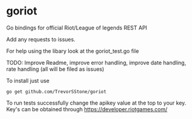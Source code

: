 goriot
======

Go bindings for official Riot/League of legends REST API

Add any requests to issues.

For help using the libary look at the goriot_test.go file

TODO: Improve Readme, improve error handling, improve date handling, rate handling (all will be filed as issues)

To install just use 
```
go get github.com/TrevorSStone/goriot
```

To run tests successfully change the apikey value at the top to your key. Key's can be obtained through https://developer.riotgames.com/

